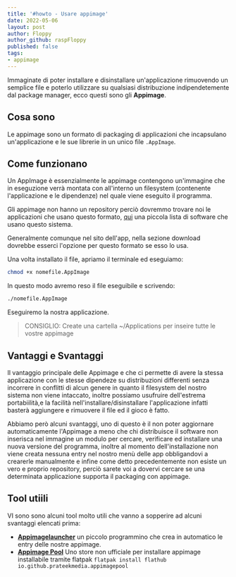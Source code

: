```yaml
---
title: '#howto - Usare appimage'
date: 2022-05-06 
layout: post
author: Floppy
author_github: raspFloppy
published: false
tags:
- appimage
---
```


Immaginate di poter installare e disinstallare un'applicazione rimuovendo un semplice file e poterlo utilizzare su qualsiasi distribuzione indipendetemente dal package manager, ecco questi sono gli **Appimage**.

## Cosa sono
Le appimage sono un formato di packaging di applicazioni che incapsulano un'applicazione e le sue librerie in un unico file `.AppImage`.

## Come funzionano
Un AppImage è essenzialmente le appimage contengono un'immagine che in eseguzione verrà montata con all'interno un filesystem (contenente l'applicazione e le dipendenze) nel quale viene eseguito il programma.

Gli appimage non hanno un repository perciò dovremmo trovare noi le applicazioni che usano questo formato, [qui](https://appimage.github.io/apps/) una piccola lista di software che usano questo sistema. 

Generalmente comunque nel sito dell'app, nella sezione download dovrebbe esserci l'opzione per questo formato se esso lo usa.

Una volta installato il file, apriamo il terminale ed eseguiamo:
```bash
chmod +x nomefile.AppImage

```
In questo modo avremo reso il file eseguibile e scrivendo:
```bash
./nomefile.AppImage
```
Eseguiremo la nostra applicazione.

> CONSIGLIO:
> Create una cartella ~/Applications per inseire tutte le vostre appimage


## Vantaggi e Svantaggi
Il vantaggio principale delle Appimage e che ci permette di avere la stessa applicazione con le stesse dipendeze su distribuzioni differenti senza incorrere in conflitti di alcun genere in quanto il filesystem del nostro sistema non viene intaccato, inoltre possiamo usufruire dell'estrema portabiilità,e la facilità nell'installare/disinstallare l'applicazione infatti basterà aggiungere e rimuovere il file ed il gioco è fatto.

Abbiamo però alcuni svantaggi, uno di questo è il  non poter aggiornare automaticamente  l'Appimage a meno che chi distribuisce il software non inserisca nel immagine un modulo per cercare, verificare ed installare una nuova versione del programma, inoltre al momento dell'installazione non viene creata nessuna entry nel nostro menù delle app obbligandovi a crearerle manualmente e infine come detto precedentemente non esiste un vero e proprio repository, perciò sarete voi a dovervi cercare se una determinata applicazione supporta il packaging con appimage. 

## Tool utiili
VI sono sono alcuni tool molto utili che vanno a sopperire ad alcuni svantaggi elencati prima:
- **[Appimagelauncher](https://github.com/TheAssassin/AppImageLauncher)** un piccolo programmino che crea in automatico le entry delle nostre appimage.
- **[Appimage Pool](https://github.com/prateekmedia/appimagepool)** Uno store non ufficiale per installare appimage installabile tramite flatpak `flatpak install flathub io.github.prateekmedia.appimagepool`
